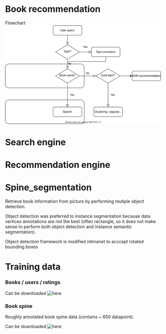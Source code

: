 # Book recommendation

Flowchart
![](./assets/flowchart.drawio.svg)

# Search engine

# Recommendation engine

# Spine_segmentation

Retrieve book information from picture by performing mutiple object detection.

Object detection was preferred to instance segmentation because data vertices annotations are not the best (often rectangle, so it does not make sense to perform both object detection and instance semantic segmentation).

Object detection framework is modified retinanet to acccept rotated bounding boxes

# Training data

### Books / users / ratings

Can be downloaded ![here](https://www.kaggle.com/arashnic/book-recommendation-dataset)

### Book spine
Roughly annotated book spine data (contains ~ 650 datapoint).

Can be downloaded ![here](https://data.4tu.nl/articles/dataset/Data_mannually-labelled_accompanying_the_research_on_segmentation_of_book-spine_images/12688436/1?file=24026006)

